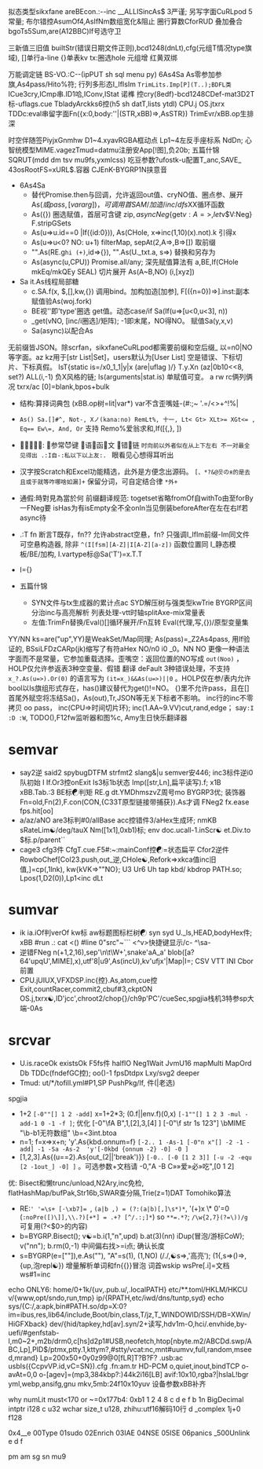 
拟态类型sikxfane areBEcon.:--inc __ALLISincAs$ 3严谨; 另写字面CuRLpod 5常量; 布尔错控AsumOf4,AsIfNm数组宽化&阻止  圈行算数CforRUD 叠加叠合bgoTs5Sum,are(A12BBC)If号选守卫

三新值三旧值 builtStr(错误日期文件正则),bcd1248(dnLt),cfg(元组T情况type旗域), []单行a-line {}单表kv tx:圈选hole 元组增 红黄双绑

万能调定链 BS-VO.:C--(ipPUT sh sql menu py) 6As4Sa As零参加参旗,As4pass/Hito%符; 行列多形态I_IfIsIm `TrimLits.Imp[P](T..);BDFL类` ICue3cry,ICmp串.ID1哈,IConv,IStat
诺榫 控cry(8edf)-bcd1248CDef-mat3D2T标-uflags.cue TbladyArckks6控(h5 sh datT,lists ytdl) CPU.j OS.jtxrx TDDc:eval串留字面Fn({x:0,body:''|(STR,xBB)=>,AsSTR}) TrimEvr/xBB.op生排深

时空伴随签PiyjxGnmhw D1~4.xyavRGBA框动点 Lp1~4左反手座标系 NdDn; 心智统模型MIME.vagezTmud=datmu注册安App[!图],负20b; 五篇什锦SQRUT(mdd dm tsv mu9fs,yxmlcss) 吃豆参数?ufostk-u配置T_anc,SAVE_ 43osRootFS=xURL$.容器 CJEnK-BYGRP1N挟意音

- 6As4Sa
  - 替代Promise.then与回调，允许返回out值、cryNO值、圈点参、展开 As($或pass,[vararg])，可调用首SAM/加造/inc/dfs$XX循环函数
  - As({}) 圈选赋值，首层可含键 zip$,asyncNeg${get$v:A=>, let$v$V:Neg} F.stripGSets
  - As(u=>u.id==0 |If({id:0})), As(CHole, x=>inc(1,10)(x).not).k 引得x
  - As(u=>u<0? NO: u+1) filterMap, sepAt(2,A=>,B=>[]) 取前缀
  - "".As(RE.g`hi (+)`,id=>{}), "".As(U._txt.a, s=>) 替换和另存为
  - As(async(u,CPU)) Promise.all/any; 深先赋值算法有 a,BE,If(CHole mkEq/mkQEy SEAL) 切片展开 As(A~B,NO) (i,[xyz]) 
- Sa it.As线程局部糖
  - c.SA.f(x, $,[],kw,{}) 调用bind。加构加造[加参], F[({n=0})=>].inst:副本赋值验As(woj.fork)
  - BE视''即'type'圈选 get值。动态case/if Sa(If(u=>[u<0,u<3], n))
  - _get(vNO, [inc/i圈选]/矩阵); -1即末尾，NO得NO。 赋值Sa(y,x,v)
  - Sa(async)以配合As

无前缀皆JSON。除scrfan，sikxfaneCuRLpod都需要前缀和空后缀_ 以=n0|NO等字面。az kz用于[str List|Set]，users默认为[User List]
空是错误、下标切片、下标真假。  IsT{static is=/x0_1_1|y|x (are|uflag )/} T.y.Xn (az|0b10<<8, set?) ALL(i,-1) 负X风格的链; Is(arguments|stat.is)
单赋值可变。 a rw rc俩列俩况 txrx/ac  [0]=blank,bpos+bulk
- 结构:算择词典包 (xBB.op树=lit|var*) var不含歪嘴娃-(#:;~ '.=/\<>+^!%|
- `As() Sa.[]#^, Not-, Xノ(kana:no) RemLt%, 十一, Lt< Gt> XLt>= XGt<= , Eq== Ew\=, And, Or` 支持 Remo%爱翁求和,If([{,}, ]) 

- 💙🦐💚🥓💓: 💙参常😈键 🦐语🧡函💚文 🥓错💓链  `时向前以外者似在从上下左右 不一对最全见得出 .:I自-:私以下以上友:. ` 眼看见心想得耳听出 
- 汉字按Scratch和Excel功能精选，此外是方便念出源码。 `[、*?&@읏のя的是去且或于就等咋哪啥如漏]+` 保留分词，可自定结合律 `*外+` 
- 通假:時對見為當於何 前缀翻译规范: togetset省略fromOf自withTo由至forBy一FNeg要 isHas为有isEmpty全不全onIn当见倒装beforeAfter在左在右If若async待
- .:T fn 断言T既存，fn?? 允许abstract空悬，fn? 只强调I_IfIm前缀-Im同文件可空悬构造器, 除非 `^(I[fsm][A-Z]|I[A-Z][a-z])` 函数位置同 I_静态模板/BE/加构,  I.vartype标@Sa('T')=x.T.T
- I={}
- 五篇什锦
  - SYN文件与tx生成器的累计点ac SYD解压树与强类型kwTrie BYGRP区间分治inc与高亮解析 列表处理-vtt时轴splitAxe-mix常量表
  - 左值:TrimFn替换/Eval()[]循环展开/Fn互转   Eval(代理,写,{})/原型变量集

YY/NN ks=are("up",YY)是WeakSet/Map同理; As(pass)=_Z2As4pass, 用If验证的,  BSsiLFDzCARp(jk)缩写了有符aHex
NO/n0 i0 _0。NN NO 更像一种语法字面而不是常量，它参加重载选择。歪嘴空：返回位置的NO写成 `out(Noo)` ，HOLP仅允许参返表3种空变量、假错 翻译 deFault 3种错误处理，不支持 `x_?.As(u=>).Or(0)` 的语言写为 `(it=x_)&&As(u=>)||0` 。HOLP仅在参/表内允许bool以Is旗组形式存在，has()建议替代为get()!=NO。 {}里不允许pass，且在[]首尾外赋空将冻结Sa()，As(out),Tr,JSON等无关下标者不影响。 inc行的inc不零拷贝
oo pass， inc(CPU=>时间切片环); inc(1.AA~9.VV)cut,rand,edge； say`:I :D :W`, TODO(),F12fw监听器和图%c, Amy生日快乐翻译器
  
  
# semvar

- say2逆 said2 spybugDTFM strfmt2 slang&|u semver安446; inc3标件逆i0队初始 I If.Or3控onExit Is3标1b状态 Imp([str,Ln],扁平读写).f; x1B xBB.Tab.:3 BE标☯判矩 RE.g dt.YMDhmszvZ周号mo BYGRP3优; 装饰器Fn=old,Fn(2),F.con(CON,{C33T原型链接带捕获}).As才调 FNeg2  fx.ease fps.hit[oo]
- a/az/aNO are3标判#0/allBase acc控错件3/aHex生成环; nmKB sRateLim☯/deg/tauX Nm([1x1],0xb1)标; env doc.ucall-1.inScr☯ et.Div.to $标.p/parent``
- cage3 cfg3件 CfgT.cue.F5#:~:mainConf控☯=状态扁平 Cfor2逆件 RowboChef[Col23.push,out_逆,CHole☯,Refork=>xkca值inc旧值,]=cp(,1lnk), kw{kVK=>""NO}; U3 Ur6 Uh tap kbd/ kbdrop PATH.so; Lpos(1,D2(0)),Lp1<inc dLt

# sumvar

- ik ia.iOf判verOf kw标 aw标题图标栏树☯ syn syd U._ls,HEAD,bodyHex件; xBB #run .: cat <()  #line 0"src"~``` <^v>快捷键显示/c- ^\sa-
- 逆错FNeg  n(+1,2,16),sep'\n\t\W+',snake'aA_a' blob([a?64'upqU',MIME],x),utf'8|u9',As(incU),kv'ufjx'|Map|I=; CSV VTT INI Cbor前置
- CPU.jUIUX,VFXDSP.inc{控}.As,atom,cue控Exit,countRacer,commit2,cbuf#3,ckptON OS.j,txrx☯,ID'jcc',chroot2/chop{}/ch9p'PC'/cueSec,spgjia栈机3特参sp大端-0As

# srcvar

- U.is.raceOk existsOk F5fs件 halfIO Neg1Wait JvmU16 mapMulti MapOrd Db TDDc(fndefGC控); oo()-1 fpsDtdpx Lxy/svg2 deeper
- Tmud: ut/*/tofill.yml#P1,SP PushPkg/If, 件(|老选)

spgjia
- 1+2 `[-0""[] 1 2 -add]` x=1+2*3; (0.f||env.f)(0,x) `[-1""[] 1 2 3 -mul -add-1 0 -1 -f ]`; 优化 [-0"\fA B",1,[2],3,[4] ] [-0"\f str 1s 123"]  \bMIME "\b-b1无符数组" \b=<3int.btoa
- n=1; f=x=>x+n; 'y'.As{kbd.onnum=f} `[-2.. 1 -As-1 [-0"n x"[] -2 -1 -add] -1 -Sa -As-2  'y'[-0kbd {onnum -2} -0] -0 ]`
- [1,2,3].As{(u==2).As{out_(2||'break')}} `[-0.. [-0 [1 2 3]] [-u -2 -equ [2 -1out_] -0] ]` 。可选参数+文档请 -0,"A -B C»»爱»必»吃",[0 1 2]

优: Bisect和懒trunc/unload,N2Ary,inc免检, flatHashMap/bufPak,Str16b,SWAR查分隔,Trie(z=1)DAT Tomohiko算法
- RE:`' '=\s+ [·\xb7]= `, `(a|b ,) = (?:(a|b)[,]\s*)*`, '(+)x \\* 0'=0 (`:noPre([)\]],\\.?)[+*] = .+? [^/.:;]*`) so `**=.*?`; `/\w{2,7}(?=\))/g` 可复用(?<$0>的内容)
- b=BYGRP.Bisect(); v☯=b.i(1,"n",upd) b.at(3)(nn) iDup(冒泡/游标CoW); v("nn"); b.rm(0,-1) 中间偏右找>=i点; 确认长度
- s=BYGRP(e=[""]),e.As(""), "A"=s(1), (1,NO) (/./,☯s=>,'高亮'); (1{,s=>()=>,{up,泡repl☯}) 增量解析单词和fn{{}}冒泡 词首wskip wsPre[.i]=文档 ws#1=inc

echo ONLY6:  home/0+1k/{uv,.pub.u/,.localPATH} etc/**.toml/HKLM/HKCU v/{www,opt/sndo,run,tmp} ip/{RPATH,etc/iwd/dns/tuntp,syd}
echo sys/{C:/,a:apk,bin#PATH.so/dp=X:0?im=ibus,res,lib64/include,Boot/bin,class,T/jz,T_WINDOWID/SSH/DB=XWin/HiGFXback}  dev/{hid/tapkey,hd[av].syn/2+读写,hdv1m-O,hci/.envhide,by-uefi/#genfstab-l,m0~2+,m2b/drm0,c[hs]d2p1#USB,neofetch,htop[nbyte.m2/ABCDd.swp/ABC,Lp],PID$/ptmx,ptty.1,kttym?,#stty/vcat:nc,mnt#uumvv,full,random,mseed,mrand}
  Lp=200x50+0y0z99@0[fLR]T?B?F?   .usb:ac usbIs({CcpvVP.id,vC=SN}).cfg .fn:am.tr
  HD-PCM o,quiet,inout,bindTCP o-avAt=0,0 o-[agev]=(mp3,384kbp?:)44k2i16[LB] avif:10x10,rgba?|hslaL!bgr yml,webp,ansifg,gnu mkv,5mb:24f10x10yuv 设备参数xBB补齐

why numLit must<170 or ~=0x177b4:
0xb1 1 2 4 8 c d e f
b 1n BigDecimal intptr i128
c u32 wchar size_t u128, zhihu:utf16解码10行
d _complex 1j+0  f128

0x4__e 00Type 01sudo 02Enrich 03IAE 04NSE 05ISE 06panics _500Unlink
e
d
f

pm am sg sn mu9


